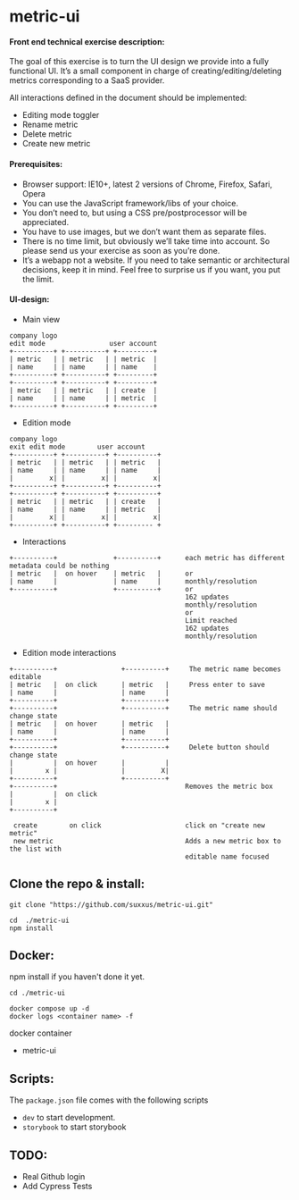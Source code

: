 # metric-ui

#### Front end technical exercise description:

The goal of this exercise is to turn the UI design we provide into a fully functional UI. It’s a small component in charge of creating/editing/deleting metrics corresponding to a
SaaS provider.

All interactions defined in the document should be implemented:

- Editing mode toggler
- Rename metric
- Delete metric
- Create new metric

#### Prerequisites:

- Browser support: IE10+, latest 2 versions of Chrome, Firefox, Safari, Opera
- You can use the JavaScript framework/libs of your choice.
- You don’t need to, but using a CSS pre/postprocessor will be appreciated.
- You have to use images, but we don’t want them as separate files.
- There is no time limit, but obviously we’ll take time into account. So please send us your exercise as soon as you’re done.
- It’s a webapp not a website. If you need to take semantic or architectural decisions, keep it in mind.
  Feel free to surprise us if you want, you put the limit.

#### UI-design:

- Main view

```
company logo
edit mode                user account
+----------+ +----------+ +---------+
| metric   | | metric   | | metric  |
| name     | | name     | | name    |
+----------+ +----------+ +---------+
+----------+ +----------+ +---------+
| metric   | | metric   | | create  |
| name     | | name     | | metric  |
+----------+ +----------+ +---------+
```

- Edition mode

```
company logo
exit edit mode        user account
+----------+ +----------+ +----------+
| metric   | | metric   | | metric   |
| name     | | name     | | name     |
|         x| |         x| |         x|
+----------+ +----------+ +----------+
+----------+ +----------+ +----------+
| metric   | | metric   | | create   |
| name     | | name     | | metric   |
|         x| |         x| |         x|
+----------+ +----------+ +--------- +
```

- Interactions

```
+----------+              +----------+      each metric has different metadata could be nothing
| metric   |  on hover    | metric   |      or
| name     |              | name     |      monthly/resolution
+----------+              +----------+      or
                                            162 updates
                                            monthly/resolution
                                            or
                                            Limit reached
                                            162 updates
                                            monthly/resolution
```

- Edition mode interactions

```
+----------+                +----------+     The metric name becomes editable
| metric   |  on click      | metric   |     Press enter to save
| name     |                | name     |
+----------+                +----------+
+----------+                +----------+     The metric name should change state
| metric   |  on hover      | metric   |
| name     |                | name     |
+----------+                +----------+
+----------+                +----------+     Delete button should change state
|          |  on hover      |          |
|        x |                |         X|
+----------+                +----------+
+----------+                                Removes the metric box
|          |  on click
|        x |
+----------+

 create        on click                     click on "create new metric"
 new metric                                 Adds a new metric box to the list with
                                            editable name focused
```

## Clone the repo & install:

```
git clone "https://github.com/suxxus/metric-ui.git"

cd  ./metric-ui
npm install
```

## Docker:

npm install if you haven't done it yet.

```
cd ./metric-ui

docker compose up -d
docker logs <container name> -f

```

docker container

- metric-ui

## Scripts:

The `package.json` file comes with the following scripts

- `dev` to start development.
- `storybook` to start storybook

## TODO:

- Real Github login
- Add Cypress Tests
